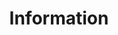 ---
widget: collection
headless: true
active: true
weight: 10
title: Information
content:
  filters:
    folders:
      - post        # ← postsを情報源にする（後述の「news」に変えることも可）
    count: 12       # 表示件数
  sort_by: "Date"
  sort_ascending: false
  archive:
    enable: false   # アーカイブモードを無効化
  excerpt:
    enable: false   # 抜粋表示を無効化
design:
  view: list        # リスト表示で日付を詳細に表示
  columns: "1"
---